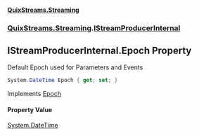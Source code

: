 #### [QuixStreams.Streaming](index.md 'index')
### [QuixStreams.Streaming](QuixStreams.Streaming.md 'QuixStreams.Streaming').[IStreamProducerInternal](IStreamProducerInternal.md 'QuixStreams.Streaming.IStreamProducerInternal')

## IStreamProducerInternal.Epoch Property

Default Epoch used for Parameters and Events

```csharp
System.DateTime Epoch { get; set; }
```

Implements [Epoch](IStreamProducer.Epoch.md 'QuixStreams.Streaming.IStreamProducer.Epoch')

#### Property Value
[System.DateTime](https://docs.microsoft.com/en-us/dotnet/api/System.DateTime 'System.DateTime')